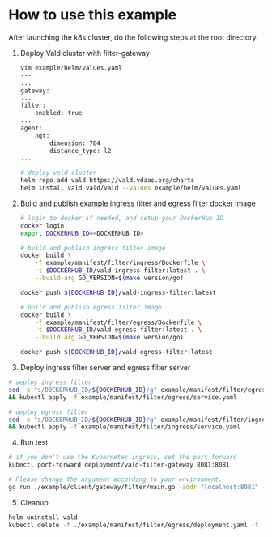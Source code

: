 # How to use this example
After launching the k8s cluster, do the following steps at the root directory.

1. Deploy Vald cluster with filter-gateway

      ```bash
      vim example/helm/values.yaml
      ---
      ...
      gateway:
      ...
      filter:
          enabled: true
      ...
      agent:
          ngt:
              dimension: 784
              distance_type: l2
      ...
      
      # deploy vald cluster
      helm repo add vald https://vald.vdaas.org/charts
      helm install vald vald/vald --values example/helm/values.yaml
      ```

2. Build and publish example ingress filter and egress filter docker image

    ```bash
    # login to docker if needed, and setup your DockerHub ID
    docker login
    export DOCKERHUB_ID=<DOCKERHUB_ID>
    
    # build and publish ingress filter image
    docker build \
        -f example/manifest/filter/ingress/Dockerfile \
        -t $DOCKERHUB_ID/vald-ingress-filter:latest . \
        --build-arg GO_VERSION=$(make version/go)
    
    docker push ${DOCKERHUB_ID}/vald-ingress-filter:latest
    
    # build and publish egress filter image
    docker build \
        -f example/manifest/filter/egress/Dockerfile \
        -t $DOCKERHUB_ID/vald-egress-filter:latest . \
        --build-arg GO_VERSION=$(make version/go)
    
    docker push ${DOCKERHUB_ID}/vald-egress-filter:latest
    ```

3. Deploy ingress filter server and egress filter server
```bash
# deploy ingress filter
sed -e "s/DOCKERHUB_ID/${DOCKERHUB_ID}/g" example/manifest/filter/egress/deployment.yaml | kubectl apply -f - \
&& kubectl apply -f example/manifest/filter/egress/service.yaml

# deploy egress filter
sed -e "s/DOCKERHUB_ID/${DOCKERHUB_ID}/g" example/manifest/filter/ingress/deployment.yaml | kubectl apply -f - \
&& kubectl apply -f example/manifest/filter/ingress/service.yaml
```

4. Run test
```bash
# if you don't use the Kubernetes ingress, set the port forward
kubectl port-forward deployment/vald-filter-gateway 8081:8081

# Please change the argument according to your environment.
go run ./example/client/gateway/filter/main.go -addr "localhost:8081" -ingresshost "vald-ingress-filter.default.svc.cluster.local" -ingressport 8082 -egresshost "vald-egress-filter.default.svc.cluster.local" -egressport 8083
```

5. Cleanup
```bash
helm uninstall vald
kubectl delete -f ./example/manifest/filter/egress/deployment.yaml -f ./example/manifest/filter/egress/service.yaml -f ./example/manifest/filter/ingress/deployment.yaml -f ./example/manifest/filter/ingress/service.yaml
```